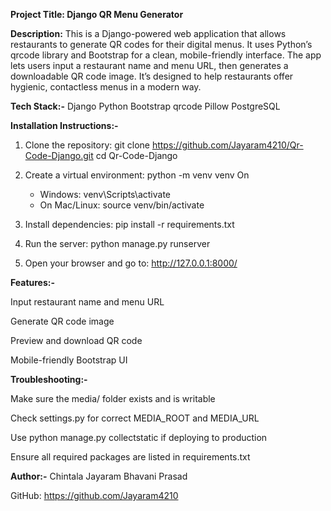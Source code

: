 **Project Title: Django QR Menu Generator**

**Description:** This is a Django-powered web application that allows restaurants to generate QR codes for their digital menus. It uses Python’s qrcode library and Bootstrap for a clean, mobile-friendly interface. The app lets users input a restaurant name and menu URL, then generates a downloadable QR code image. It’s designed to help restaurants offer hygienic, contactless menus in a modern way.

**Tech Stack:-**
Django
Python
Bootstrap
qrcode
Pillow
PostgreSQL

**Installation Instructions:-**
1. Clone the repository: git clone https://github.com/Jayaram4210/Qr-Code-Django.git cd Qr-Code-Django

2. Create a virtual environment: python -m venv venv On
   - Windows: venv\Scripts\activate
   - On Mac/Linux: source venv/bin/activate

3. Install dependencies: pip install -r requirements.txt

4. Run the server: python manage.py runserver

5. Open your browser and go to: http://127.0.0.1:8000/



**Features:-**

Input restaurant name and menu URL

Generate QR code image

Preview and download QR code

Mobile-friendly Bootstrap UI



**Troubleshooting:-**

Make sure the media/ folder exists and is writable

Check settings.py for correct MEDIA_ROOT and MEDIA_URL

Use python manage.py collectstatic if deploying to production

Ensure all required packages are listed in requirements.txt


**Author:-**
Chintala Jayaram Bhavani Prasad

GitHub: https://github.com/Jayaram4210
